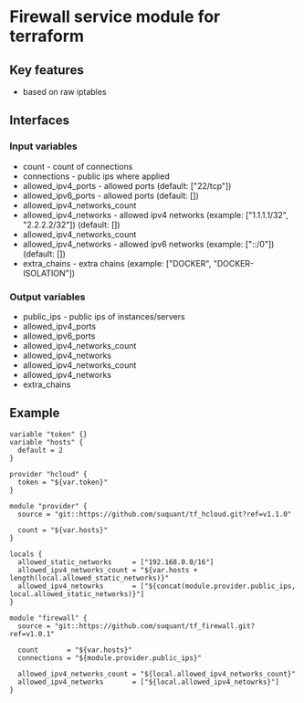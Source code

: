 # Firewall service module for terraform

## Key features

* based on raw iptables

## Interfaces

### Input variables

* count - count of connections
* connections - public ips where applied
* allowed_ipv4_ports - allowed ports (default: ["22/tcp"])
* allowed_ipv6_ports - allowed ports (default: [])
* allowed_ipv4_networks_count
* allowed_ipv4_networks - allowed ipv4 networks (example: ["1.1.1.1/32", "2.2.2.2/32"]) (default: [])
* allowed_ipv4_networks_count
* allowed_ipv4_networks - allowed ipv6 networks (example: ["::/0"]) (default: [])
* extra_chains - extra chains (example: ["DOCKER", "DOCKER-ISOLATION"])

### Output variables

* public_ips - public ips of instances/servers
* allowed_ipv4_ports
* allowed_ipv6_ports
* allowed_ipv4_networks_count
* allowed_ipv4_networks
* allowed_ipv4_networks_count
* allowed_ipv4_networks
* extra_chains


## Example

```
variable "token" {}
variable "hosts" {
  default = 2
}

provider "hcloud" {
  token = "${var.token}"
}

module "provider" {
  source = "git::https://github.com/suquant/tf_hcloud.git?ref=v1.1.0"

  count = "${var.hosts}"
}

locals {
  allowed_static_networks     = ["192.168.0.0/16"]
  allowed_ipv4_networks_count = "${var.hosts + length(local.allowed_static_networks)}"
  allowed_ipv4_netowrks       = ["${concat(module.provider.public_ips, local.allowed_static_networks)}"]
}

module "firewall" {
  source = "git::https://github.com/suquant/tf_firewall.git?ref=v1.0.1"

  count       = "${var.hosts}"
  connections = "${module.provider.public_ips}"

  allowed_ipv4_networks_count = "${local.allowed_ipv4_networks_count}"
  allowed_ipv4_networks       = ["${local.allowed_ipv4_netowrks}"]
}
```
